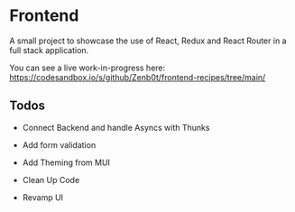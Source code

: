 # Frontend

A small project to showcase the use of React, Redux and React Router in a full stack application.

You can see a live work-in-progress here: https://codesandbox.io/s/github/Zenb0t/frontend-recipes/tree/main/

## Todos

* Connect Backend and handle Asyncs with Thunks

* Add form validation

* Add Theming from MUI

* Clean Up Code

* Revamp UI


